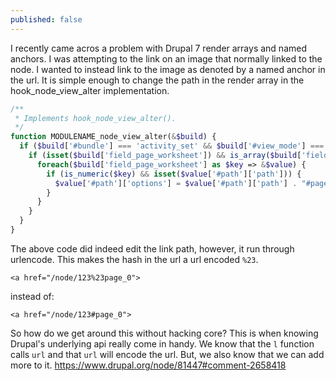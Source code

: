 ```yaml
---
published: false
---
```


I recently came acros a problem with Drupal 7 render arrays and named anchors. I was attempting to the link on an image that normally linked to the node. I wanted to instead link to the image as denoted by a named anchor in the url. It is simple enough to change the path in the render array in the hook_node_view_alter implementation.

```php
/**
 * Implements hook_node_view_alter().
 */
function MODULENAME_node_view_alter(&$build) {
  if ($build['#bundle'] === 'activity_set' && $build['#view_mode'] === 'teaser') {
    if (isset($build['field_page_worksheet']) && is_array($build['field_page_worksheet'])) {
      foreach($build['field_page_worksheet'] as $key => &$value) {
        if (is_numeric($key) && isset($value['#path']['path'])) {
          $value['#path']['options'] = $value['#path']['path'] . "#page_{$key}";
        }
      }
    }
  }
}
```

The above code did indeed edit the link path, however, it run through urlencode. This makes the hash in the url a url encoded ```%23```.

```
<a href="/node/123%23page_0">
```

instead of:

```
<a href="/node/123#page_0">
```

So how do we get around this without hacking core? This is when knowing Drupal's underlying api really come in handy. We know that the ```l``` function calls ```url``` and that ```url``` will encode the url. But, we also know that we can add more to it. https://www.drupal.org/node/81447#comment-2658418